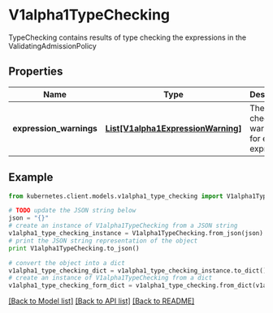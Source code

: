 # V1alpha1TypeChecking

TypeChecking contains results of type checking the expressions in the ValidatingAdmissionPolicy

## Properties

Name | Type | Description | Notes
------------ | ------------- | ------------- | -------------
**expression_warnings** | [**List[V1alpha1ExpressionWarning]**](V1alpha1ExpressionWarning.md) | The type checking warnings for each expression. | [optional] 

## Example

```python
from kubernetes.client.models.v1alpha1_type_checking import V1alpha1TypeChecking

# TODO update the JSON string below
json = "{}"
# create an instance of V1alpha1TypeChecking from a JSON string
v1alpha1_type_checking_instance = V1alpha1TypeChecking.from_json(json)
# print the JSON string representation of the object
print V1alpha1TypeChecking.to_json()

# convert the object into a dict
v1alpha1_type_checking_dict = v1alpha1_type_checking_instance.to_dict()
# create an instance of V1alpha1TypeChecking from a dict
v1alpha1_type_checking_form_dict = v1alpha1_type_checking.from_dict(v1alpha1_type_checking_dict)
```
[[Back to Model list]](../README.md#documentation-for-models) [[Back to API list]](../README.md#documentation-for-api-endpoints) [[Back to README]](../README.md)


